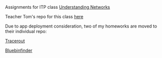 Assignments for ITP class [Understanding Networks](https://itp.nyu.edu/classes/undnet-fall2014/)

Teacher Tom's repo for this class [here](https://github.com/tigoe/NetworkExamples)

Due to app deployment consideration, two of my homeworks are moved to their individual repo:

[Tracerout](https://github.com/karenpeng/traceroute)

[Bluebinfinder](https://github.com/karenpeng/bluebinfinder)
